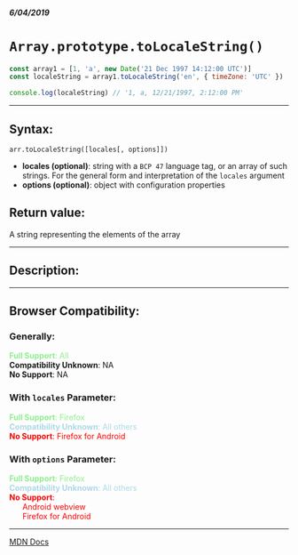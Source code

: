##### 6/04/2019
# `Array.prototype.toLocaleString()`

```js
const array1 = [1, 'a', new Date('21 Dec 1997 14:12:00 UTC')]
const localeString = array1.toLocaleString('en', { timeZone: 'UTC' })

console.log(localeString) // '1, a, 12/21/1997, 2:12:00 PM'
```

---

## Syntax:
`arr.toLocaleString([locales[, options]])`

* **locales (optional)**: string with a `BCP 47` language tag, or an array of such strings.  For the general form and interpretation of the `locales` argument
* **options (optional)**: object with configuration properties

## Return value:
A string representing the elements of the array

---

## Description:


---

## Browser Compatibility:
### Generally:
<span style="color: lightgreen">**Full Support**: All</span>  
**Compatibility Unknown**: NA  
**No Support**: NA

### With `locales` Parameter:
<span style="color: lightgreen">**Full Support**: Firefox</span>  
<span style="color: lightblue">**Compatibility Unknown**: All others</span>  
<span style="color: red">**No Support**: Firefox for Android</span>

### With `options` Parameter:
<span style="color: lightgreen">**Full Support**: Firefox</span>  
<span style="color: lightblue">**Compatibility Unknown**: All others</span>  
<span style="color: red">**No Support**:  
  &nbsp; &nbsp; &nbsp; Android webview  
  &nbsp; &nbsp; &nbsp; Firefox for Android  
</span>

---

[MDN Docs](https://developer.mozilla.org/en-US/docs/Web/JavaScript/Reference/Global_Objects/Array/toLocaleString)